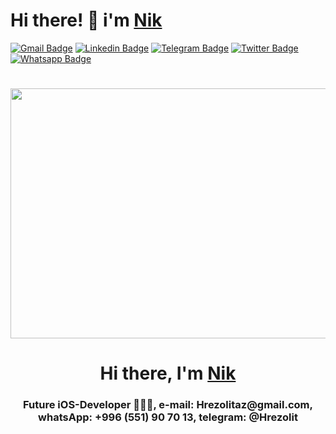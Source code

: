 # Hi there! 🤔 i'm [Nik](https://t.me/Hrezolit)

[![Gmail Badge](https://img.shields.io/badge/-hrezolitaz@gmail.com.com-c14438?style=flat&logo=Gmail&logoColor=white)](mailto:hrezolitaz@gmail.com "Connect via Email")
[![Linkedin Badge](https://img.shields.io/badge/-NikIn-0072b1?style=flat&logo=Linkedin&logoColor=white)](https://www.linkedin.com/in/nikita-galivets-5381bb12a/ "Connect on LinkedIn")
[![Telegram Badge](https://img.shields.io/badge/-@Hrezolit-0088CC?style=flat&logo=Telegram&logoColor=white)](https://t.me/Hrezolit "Contact on Telegram")
[![Twitter Badge](https://img.shields.io/badge/-@hrezolitaz-00acee?style=flat&logo=Twitter&logoColor=white)](https://twitter.com/intent/follow?screen_name=hrezolitaz "Follow on Twitter")
[![Whatsapp Badge](https://img.shields.io/badge/-Whatsapp-0255FF?style=flat&logo=WhatsApp&logoColor=white)](https://wa.me/996551907013 "Connect on Facebook")

<h1 align="center"><img src="https://user-images.githubusercontent.com/62234354/217726942-49b1d484-3129-4824-b786-cc996cc7b61f.gif" 
     width="600", height="400"/></h1>
     <h1 align="center">Hi there, I'm <a href="https://www.linkedin.com/in/nikita-galivets-5381bb12a/" target="_blank">Nik</a> 
<h3 align="center"> Future iOS-Developer 👨🏻‍💻, 
e-mail: Hrezolitaz@gmail.com,
whatsApp: +996 (551) 90 70 13,
telegram: @Hrezolit </h3>


<!---
hrezolit/hrezolit is a ✨ special ✨ repository because its `README.md` (this file) appears on your GitHub profile.
You can click the Preview link to take a look at your changes.
